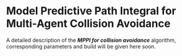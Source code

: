 # Model Predictive Path Integral for Multi-Agent Collision Avoidance

A detailed description of the ***MPPI for collision avoidance*** algorithm, 
corresponding parameters and build will be given here soon.

